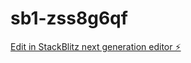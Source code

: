 # sb1-zss8g6qf

[Edit in StackBlitz next generation editor ⚡️](https://stackblitz.com/~/github.com/kirillFOXlis/sb1-zss8g6qf)